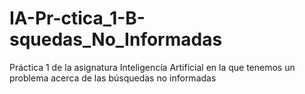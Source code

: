 # IA-Pr-ctica_1-B-squedas_No_Informadas
Práctica 1 de la asignatura Inteligencía Artificial en la que tenemos un problema acerca de las búsquedas no informadas
